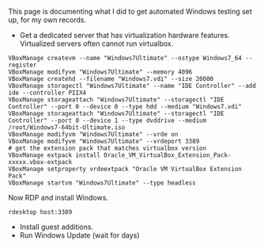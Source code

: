 This page is documenting what I did to get automated Windows testing set up, for my own records.

 * Get a dedicated server that has virtualization hardware features. Virtualized servers often cannot run virtualbox.

```
VBoxManage createvm --name "Windows7Ultimate" --ostype Windows7_64 --register
VBoxManage modifyvm "Windows7Ultimate" --memory 4096
VBoxManage createhd --filename "Windows7.vdi" --size 20000
VBoxManage storagectl "Windows7Ultimate" --name "IDE Controller" --add ide --controller PIIX4
VBoxManage storageattach "Windows7Ultimate" --storagectl "IDE Controller" --port 0 --device 0 --type hdd --medium "Windows7.vdi"
VBoxManage storageattach "Windows7Ultimate" --storagectl "IDE Controller" --port 0 --device 1 --type dvddrive --medium /root/Windows7-64bit-Ultimate.iso
VBoxManage modifyvm "Windows7Ultimate" --vrde on
VBoxManage modifyvm "Windows7Ultimate" --vrdeport 3389
# get the extension pack that matches virtualbox version
VBoxManage extpack install Oracle_VM_VirtualBox_Extension_Pack-xxxxx.vbox-extpack
VBoxManage setproperty vrdeextpack "Oracle VM VirtualBox Extension Pack"
VBoxManage startvm "Windows7Ultimate" --type headless
```

Now RDP and install Windows.

```
rdesktop host:3389
```

 * Install guest additions.
 * Run Windows Update (wait for days)

